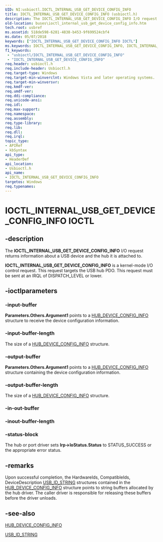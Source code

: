 ```yaml
---
UID: NI:usbioctl.IOCTL_INTERNAL_USB_GET_DEVICE_CONFIG_INFO
title: IOCTL_INTERNAL_USB_GET_DEVICE_CONFIG_INFO (usbioctl.h)
description: The IOCTL_INTERNAL_USB_GET_DEVICE_CONFIG_INFO I/O request returns information about a USB device and the hub it is attached to.
old-location: buses\ioctl_internal_usb_get_device_config_info.htm
tech.root: usbref
ms.assetid: 518de598-6281-4838-b453-9f699524cbf4
ms.date: 05/07/2018
keywords: ["IOCTL_INTERNAL_USB_GET_DEVICE_CONFIG_INFO IOCTL"]
ms.keywords: IOCTL_INTERNAL_USB_GET_DEVICE_CONFIG_INFO, IOCTL_INTERNAL_USB_GET_DEVICE_CONFIG_INFO control, IOCTL_INTERNAL_USB_GET_DEVICE_CONFIG_INFO control code [Buses], buses.ioctl_internal_usb_get_device_config_info, usbioctl/IOCTL_INTERNAL_USB_GET_DEVICE_CONFIG_INFO
f1_keywords:
 - "usbioctl/IOCTL_INTERNAL_USB_GET_DEVICE_CONFIG_INFO"
 - "IOCTL_INTERNAL_USB_GET_DEVICE_CONFIG_INFO"
req.header: usbioctl.h
req.include-header: Usbioctl.h
req.target-type: Windows
req.target-min-winverclnt: Windows Vista and later operating systems.
req.target-min-winversvr: 
req.kmdf-ver: 
req.umdf-ver: 
req.ddi-compliance: 
req.unicode-ansi: 
req.idl: 
req.max-support: 
req.namespace: 
req.assembly: 
req.type-library: 
req.lib: 
req.dll: 
req.irql: 
topic_type:
- APIRef
- kbSyntax
api_type:
- HeaderDef
api_location:
- Usbioctl.h
api_name:
- IOCTL_INTERNAL_USB_GET_DEVICE_CONFIG_INFO
targetos: Windows
req.typenames: 
---
```


# IOCTL_INTERNAL_USB_GET_DEVICE_CONFIG_INFO IOCTL


## -description


The <b>IOCTL_INTERNAL_USB_GET_DEVICE_CONFIG_INFO</b> 
   I/O request returns information about a USB device and the hub it is attached to.


<b>IOCTL_INTERNAL_USB_GET_DEVICE_CONFIG_INFO</b> is a kernel-mode I/O control request. This request targets the USB hub PDO. This request must be sent at an IRQL of DISPATCH_LEVEL or lower.


## -ioctlparameters




### -input-buffer

<b>Parameters.Others.Argument1</b> points to a <a href="https://docs.microsoft.com/windows-hardware/drivers/ddi/usbioctl/ns-usbioctl-_hub_device_config_info_v1">HUB_DEVICE_CONFIG_INFO</a> structure to receive the device configuration information.


### -input-buffer-length

The size of a <a href="https://docs.microsoft.com/windows-hardware/drivers/ddi/usbioctl/ns-usbioctl-_hub_device_config_info_v1">HUB_DEVICE_CONFIG_INFO</a> structure.


### -output-buffer

<b>Parameters.Others.Argument1</b> points to a <a href="https://docs.microsoft.com/windows-hardware/drivers/ddi/usbioctl/ns-usbioctl-_hub_device_config_info_v1">HUB_DEVICE_CONFIG_INFO</a> structure containing the device configuration information. 


### -output-buffer-length

The size of a <a href="https://docs.microsoft.com/windows-hardware/drivers/ddi/usbioctl/ns-usbioctl-_hub_device_config_info_v1">HUB_DEVICE_CONFIG_INFO</a> structure.


### -in-out-buffer








### -inout-buffer-length








### -status-block

The hub or port driver sets <b>Irp->IoStatus.Status</b> to STATUS_SUCCESS or the appropriate error status.


## -remarks



Upon successful completion, the HardwareIds, CompatibleIds, DeviceDescription <a href="https://docs.microsoft.com/windows-hardware/drivers/ddi/usbioctl/ns-usbioctl-_usb_id_string">USB_ID_STRING</a> structures contained in the <a href="https://docs.microsoft.com/windows-hardware/drivers/ddi/usbioctl/ns-usbioctl-_hub_device_config_info_v1">HUB_DEVICE_CONFIG_INFO</a> structure  points to string buffers allocated by the hub driver.  The caller driver is responsible for releasing these buffers before the driver unloads.




## -see-also




<a href="https://docs.microsoft.com/windows-hardware/drivers/ddi/usbioctl/ns-usbioctl-_hub_device_config_info_v1">HUB_DEVICE_CONFIG_INFO</a>



<a href="https://docs.microsoft.com/windows-hardware/drivers/ddi/usbioctl/ns-usbioctl-_usb_id_string">USB_ID_STRING</a>
 

 

